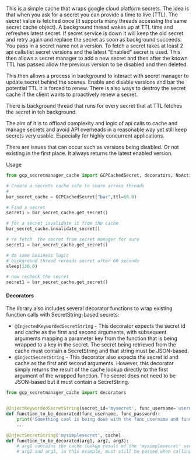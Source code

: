 This is a simple cache that wraps google cloud platform secrets.
The idea is that when you ask for a secret you can provide a time to live (TTL).
The secret value is fetched once (it supports many threads accessing the same secret cache object). A background thread wakes up at TTL time and refreshes latest secret. If secret service is down it will keep the old secret and retry again and replace the secret as soon as background succeeds.
You pass in a secret name not a version. To fetch a secret takes at least 2 api calls list secret versions and the latest "Enabled" secret is used. This then allows a secret manager to add a new secret and then after the known TTL has passed allow the previous version to be disabled and then deleted.

This then allows a process in background to interact with secret manager to update secret behind the scenes. Enable and disable versions and bar the potential TTL it is forced to renew.
There is also ways to destroy the secret cache if the client wants to proactively renew a secret.

There is background thread that runs for every secret that at TTL fetches the secret in teh background.

The aim of it is to offload complexity and logic of api calls to cache and manage secrets and avoid API overheads in a reasonable way yet still keep secrets very usable. Especially for highly concurrent applications.

There are issues that can occur such as versions being disabled. Or not existing in the first place. It always returns the latest enabled version.

Usage
```python
from gcp_secretmanager_cache import GCPCachedSecret, decorators, NoActiveSecretVersion

# Create a secrets cache safe to share across threads 
# 
bar_secret_cache = GCPCachedSecret("bar",ttl=60.0)

# Find a secret 
secret1 = bar_secret_cache.get_secret()

# for a secret invalidate it from the cache
bar_secret_cache.invalidate_secret()

# re fetch  the secret from secret manager for sure
secret1 = bar_secret_cache.get_secret()

# do some business logic
# background thread rereads secret after 60 seconds
sleep(120.0)

# now recheck the secret
secret1 = bar_secret_cache.get_secret()


```

#### Decorators
The library also includes several decorator functions to wrap existing function calls with SecretString-based secrets:
* `@InjectedKeywordedSecretString` - This decorator expects the secret id and cache as the first and second arguments, with subsequent arguments mapping a parameter key from the function that is being wrapped to a key in the secret.  The secret being retrieved from the cache must contain a SecretString and that string must be JSON-based.
* `@InjectSecretString` - This decorator also expects the secret id and cache as the first and second arguments.  However, this decorator simply returns the result of the cache lookup directly to the first argument of the wrapped function.  The secret does not need to be JSON-based but it must contain a SecretString.
```python
from gcp_secretmanager_cache import decorators


@InjectKeywordedSecretString(secret_id='mysecret', func_username='username', func_password='password')
def function_to_be_decorated(func_username, func_password):
    print('Something cool is being done with the func_username and func_password arguments here')
    ...

@InjectSecretString('mysimplesecret', cache)
def function_to_be_decorated(arg1, arg2, arg3):
    # arg1 contains the cache lookup result of the 'mysimplesecret' secret.
    # arg2 and arg3, in this example, must still be passed when calling function_to_be_decorated().
```